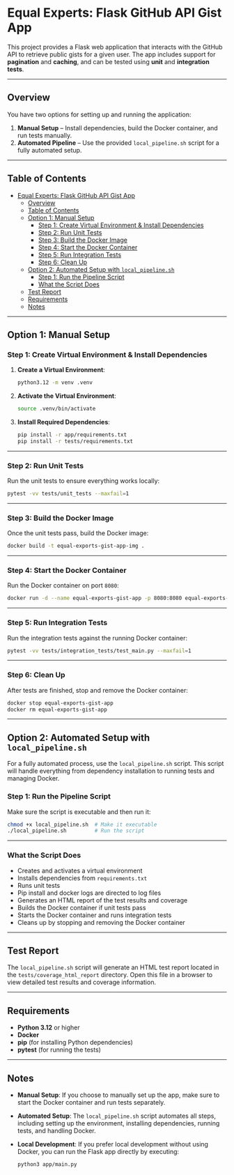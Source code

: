 

# Equal Experts: Flask GitHub API Gist App

This project provides a Flask web application that interacts with the GitHub API to retrieve public gists for a given user. The app includes support for **pagination** and **caching**, and can be tested using **unit** and **integration tests**.

---

## Overview

You have two options for setting up and running the application:

1. **Manual Setup** – Install dependencies, build the Docker container, and run tests manually.
2. **Automated Pipeline** – Use the provided `local_pipeline.sh` script for a fully automated setup.

---

## Table of Contents

- [Equal Experts: Flask GitHub API Gist App](#equal-experts-flask-github-api-gist-app)
  - [Overview](#overview)
  - [Table of Contents](#table-of-contents)
  - [Option 1: Manual Setup](#option-1-manual-setup)
    - [Step 1: Create Virtual Environment \& Install Dependencies](#step-1-create-virtual-environment--install-dependencies)
    - [Step 2: Run Unit Tests](#step-2-run-unit-tests)
    - [Step 3: Build the Docker Image](#step-3-build-the-docker-image)
    - [Step 4: Start the Docker Container](#step-4-start-the-docker-container)
    - [Step 5: Run Integration Tests](#step-5-run-integration-tests)
    - [Step 6: Clean Up](#step-6-clean-up)
  - [Option 2: Automated Setup with `local_pipeline.sh`](#option-2-automated-setup-with-local_pipelinesh)
    - [Step 1: Run the Pipeline Script](#step-1-run-the-pipeline-script)
    - [What the Script Does](#what-the-script-does)
  - [Test Report](#test-report)
  - [Requirements](#requirements)
  - [Notes](#notes)

---

## Option 1: Manual Setup

### Step 1: Create Virtual Environment & Install Dependencies

1. **Create a Virtual Environment**:

   ```bash
   python3.12 -m venv .venv
   ```

2. **Activate the Virtual Environment**:

   ```bash
   source .venv/bin/activate
   ```

3. **Install Required Dependencies**:

   ```bash
   pip install -r app/requirements.txt
   pip install -r tests/requirements.txt
   ```

---

### Step 2: Run Unit Tests

Run the unit tests to ensure everything works locally:

```bash
pytest -vv tests/unit_tests --maxfail=1
```

---

### Step 3: Build the Docker Image

Once the unit tests pass, build the Docker image:

```bash
docker build -t equal-exports-gist-app-img .
```

---

### Step 4: Start the Docker Container

Run the Docker container on port `8080`:

```bash
docker run -d --name equal-exports-gist-app -p 8080:8080 equal-exports-gist-app-img
```

---

### Step 5: Run Integration Tests

Run the integration tests against the running Docker container:

```bash
pytest -vv tests/integration_tests/test_main.py --maxfail=1
```

---

### Step 6: Clean Up

After tests are finished, stop and remove the Docker container:

```bash
docker stop equal-exports-gist-app
docker rm equal-exports-gist-app
```

---

## Option 2: Automated Setup with `local_pipeline.sh`

For a fully automated process, use the `local_pipeline.sh` script. This script will handle everything from dependency installation to running tests and managing Docker.

### Step 1: Run the Pipeline Script

Make sure the script is executable and then run it:

```bash
chmod +x local_pipeline.sh  # Make it executable
./local_pipeline.sh         # Run the script
```

---

### What the Script Does

- Creates and activates a virtual environment
- Installs dependencies from `requirements.txt`
- Runs unit tests
- Pip install and docker logs are directed to log files
- Generates an HTML report of the test results and coverage
- Builds the Docker container if unit tests pass
- Starts the Docker container and runs integration tests
- Cleans up by stopping and removing the Docker container

---

## Test Report

The `local_pipeline.sh` script will generate an HTML test report located in the `tests/coverage_html_report` directory. Open this file in a browser to view detailed test results and coverage information.

---

## Requirements

- **Python 3.12** or higher
- **Docker**
- **pip** (for installing Python dependencies)
- **pytest** (for running the tests)

---

## Notes

- **Manual Setup**: If you choose to manually set up the app, make sure to start the Docker container and run tests separately.
- **Automated Setup**: The `local_pipeline.sh` script automates all steps, including setting up the environment, installing dependencies, running tests, and handling Docker.
- **Local Development**: If you prefer local development without using Docker, you can run the Flask app directly by executing:

  ```bash
  python3 app/main.py
  ```